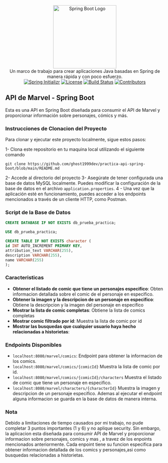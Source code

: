 <div align="center">
  <a href="http://spring.io/projects/spring-boot" target="blank"><img src="https://niixer.com/wp-content/uploads/2020/11/spring-boot.png" width="" height="200" alt="Spring Boot Logo" /></a>
</div>

<div align="center">Un marco de trabajo para crear aplicaciones Java basadas en Spring de manera rápida y con poco esfuerzo.</div>
<div align="center">
  <a href="https://start.spring.io/" target="_blank"><img src="https://img.shields.io/badge/spring--initializr-2.5.1-green" alt="Spring Initializr" /></a>
  <a href="https://github.com/spring-projects/spring-boot/blob/master/LICENSE.txt" target="_blank"><img src="https://img.shields.io/github/license/spring-projects/spring-boot" alt="License" /></a>
  <a href="https://github.com/spring-projects/spring-boot/actions?query=workflow%3A%22Build%22" target="_blank"><img src="https://github.com/spring-projects/spring-boot/workflows/Build/badge.svg" alt="Build Status" /></a>
  <a href="https://github.com/spring-projects/spring-boot/graphs/contributors" target="_blank"><img src="https://img.shields.io/github/contributors/spring-projects/spring-boot" alt="Contributors" /></a>
</div>

## API de Marvel - Spring Boot
Esta es una API en Spring Boot diseñada para consumir el API de Marvel y proporcionar información sobre personajes, cómics y más.

### Instrucciones de Clonacion del Proyecto
Para clonar y ejecutar este proyecto localmente, sigue estos pasos:

1- Clona este repositorio en tu maquina local utilizando el siguiente comando
````
git clone https://github.com/ghost1999dev/practica-api-spring-boot/blob/main/README.md
````
2- Accede al directorio del proyecto
3- Asegúrate de tener configurada una base de datos MySQL localmente. Puedes modificar la configuración de la base de datos en el archivo `application.properties`.
4 - Una vez que la aplicación esté en funcionamiento, puedes acceder a los endpoints mencionados a través de un cliente HTTP, como Postman.

### Script de la Base de Datos
```sql
CREATE DATABASE IF NOT EXISTS db_prueba_practica;

USE db_prueba_practica;

CREATE TABLE IF NOT EXISTS character (
id INT AUTO_INCREMENT PRIMARY KEY,
attribution_text VARCHAR(255),
description VARCHAR(255),
name VARCHAR(255)
);
````
### Caracteristicas
- **Obtener el listado de comic que tiene un personajes especifico**: Obten informacion detallada sobre el comic de el personaje en especifico.
- **Obtener la imagen y la descripcion de un personaje en especifico**: Obtiene la descripcion y la imagen del personaje en especifico
- **Mostrar la lista de comic completas**: Obtiene la lista de comics completas
- **Mostrar comic filtrado por id**: Muestra la lista de comic por id
- **Mostrar las busquedas que cualquier usuario haya hecho relacionadas a historietas**:

### Endpoints Disponibles
- `localhost:8080/marvel/comics`: Endpoint para obtener la informacion de los comics.
- `localhost:8080/marvel/comics/{comicId}` Muestra la lista de comic por id.
- `localhost:8080/marvel/comics/{comicId}/characters` Muestra el listado de comic que tiene un personaje en especifico.
- `localhost:8080/marvel/characters/{characterId}` Muestra la imagen y descripcion de un personaje especifico. Ademas al ejecutar el endpoint alguna informacion se guarda en la base de datos de manera interna.

### Nota
Debido a limitaciones de tiempo causados por mi trabajo, no pude completar 3 puntos importantes (1 y 6) y no aplique security. Sin embargo, la aplicacion esta diseñada para consumir API de Marvel y proporcionar informacion sobre personajes, comics y mas , a travez de los enpoints mencionados anteriormente. Cada enpoint tiene su funcion especifica para obtener informacion detallada de los comics y personajes,asi como busquedas relacionadas a historietas.


